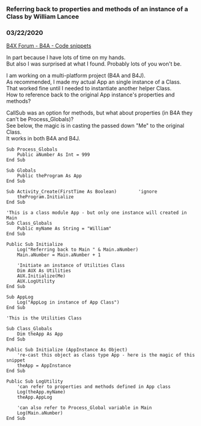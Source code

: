### Referring back to properties and methods of an instance of a Class by William Lancee
### 03/22/2020
[B4X Forum - B4A - Code snippets](https://www.b4x.com/android/forum/threads/115231/)

In part because I have lots of time on my hands.  
But also I was surprised at what I found. Probably lots of you won't be.  
  
I am working on a multi-platform project (B4A and B4J).  
As recommended, I made my actual App an single instance of a Class.  
That worked fine until I needed to instantiate another helper Class.  
How to reference back to the original App instance's properties and methods?  
  
CallSub was an option for methods, but what about properties (in B4A they can't be Process\_Globals)?  
See below, the magic is in casting the passed down "Me" to the original Class.  
It works in both B4A and B4J.  
  

```B4X
Sub Process_Globals  
    Public aNumber As Int = 999  
End Sub  
  
Sub Globals  
    Public theProgram As App  
End Sub  
  
Sub Activity_Create(FirstTime As Boolean)        'ignore  
    theProgram.Initialize  
End Sub
```

  
  

```B4X
'This is a class module App - but only one instance will created in Main  
Sub Class_Globals  
    Public myName As String = "William"  
End Sub  
  
Public Sub Initialize  
    Log("Referring back to Main " & Main.aNumber)  
    Main.aNumber = Main.aNumber + 1  
      
    'Initiate an instance of Utilities Class  
    Dim AUX As Utilities  
    AUX.Initialize(Me)  
    AUX.LogUtility  
End Sub  
  
Sub AppLog  
    Log("AppLog in instance of App Class")  
End Sub
```

  
  

```B4X
'This is the Utilities Class  
  
Sub Class_Globals  
    Dim theApp As App  
End Sub  
  
Public Sub Initialize (AppInstance As Object)  
    're-cast this object as class type App - here is the magic of this snippet  
    theApp = AppInstance  
End Sub     
  
Public Sub LogUtility  
    'can refer to properties and methods defined in App class  
    Log(theApp.myName)  
    theApp.AppLog  
      
    'can also refer to Process_Global variable in Main  
    Log(Main.aNumber)  
End Sub
```
